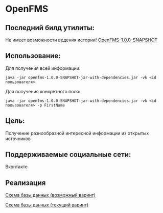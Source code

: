 # OpenFMS

Последний билд утилиты:
-----
Не имеет возможности ведения истории!
[OpenFMS-1.0.0-SNAPSHOT](http://file.sadv1r.ru/openfms-1.0.0-SNAPSHOT-jar-with-dependencies.jar)

Использование:
-----
Для получения всей информации:
```
java -jar openfms-1.0.0-SNAPSHOT-jar-with-dependencies.jar -vk <id пользователя>
```
Для получения конкретного поля:
```
java -jar openfms-1.0.0-SNAPSHOT-jar-with-dependencies.jar -vk <id пользователя> -p FirstName
```

Цель:
-----
Получение разнообразной интересной информации из открытых источников

Поддерживаемые социальные сети:
-----
Вконтакте


Реализация
-----
[Схема базы данных (возможный варинт)](http://dbdesigner.net/designer/schema/808)

[Схема базы данных (текущий варинт)](http://img.sadv1r.ru/8x3ax.png)
